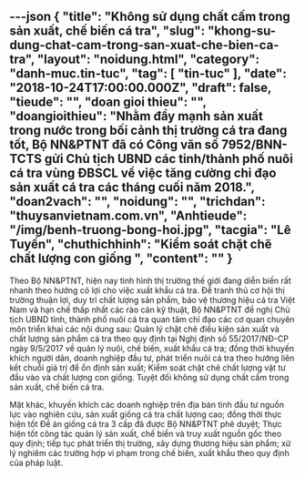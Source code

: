 ---json
{
    "title": "Không sử dụng chất cấm trong sản xuất, chế biến cá tra",
    "slug": "khong-su-dung-chat-cam-trong-san-xuat-che-bien-ca-tra",
    "layout": "noidung.html",
    "category": "danh-muc.tin-tuc",
    "tag": [
        "tin-tuc"
    ],
    "date": "2018-10-24T17:00:00.000Z",
    "draft": false,
    "tieude": "",
    "doan gioi thieu": "",
    "doangioithieu": "Nhằm đẩy mạnh sản xuất trong nước trong bối cảnh thị trường cá tra đang tốt, Bộ NN&PTNT đã có Công văn số 7952/BNN-TCTS gửi Chủ tịch UBND các tỉnh/thành phố nuôi cá tra vùng ĐBSCL về việc tăng cường chỉ đạo sản xuất cá tra các tháng cuối năm 2018.",
    "doan2vach": "",
    "noidung": "",
    "trichdan": "thuysanvietnam.com.vn",
    "Anhtieude": "/img/benh-truong-bong-hoi.jpg",
    "tacgia": "Lê Tuyến",
    "chuthichhinh": "Kiểm soát chặt chẽ chất lượng con giống ",
    "__content__": ""
}
---
<p>Theo Bộ NN&amp;PTNT, hiện nay t&igrave;nh h&igrave;nh thị trường thế giới đang diễn biến rất nhanh theo hướng c&oacute; lợi cho việc xuất khẩu c&aacute; tra. Để tranh thủ cơ hội thị trường thuận lợi, duy tr&igrave; chất lượng sản phẩm, bảo vệ thương hiệu c&aacute; tra Việt Nam v&agrave; hạn chế thấp nhất c&aacute;c r&agrave;o cản kỹ thuật, Bộ NN&amp;PTNT đề nghị Chủ tịch UBND tỉnh, th&agrave;nh phố nu&ocirc;i c&aacute; tra quan t&acirc;m chỉ đạo c&aacute;c cơ quan chuy&ecirc;n m&ocirc;n triển khai c&aacute;c nội dung sau: Quản l&yacute; chặt chẽ điều kiện sản xuất v&agrave; chất lượng sản phẩm c&aacute; tra theo quy định tại Nghị định số 55/2017/NĐ-CP ng&agrave;y 9/5/2017 về quản l&yacute; nu&ocirc;i, chế biến, xuất khẩu c&aacute; tra; đồng thời khuyến kh&iacute;ch người d&acirc;n, doanh nghiệp đầu tư, ph&aacute;t triển nu&ocirc;i c&aacute; tra theo hướng li&ecirc;n kết chuỗi gi&aacute; trị để ổn định sản xuất; Kiểm so&aacute;t chặt chẽ chất lượng vật tư đầu v&agrave;o v&agrave; chất lượng con giống. Tuyệt đối kh&ocirc;ng sử dụng chất cấm trong sản xuất, chế biến c&aacute; tra.</p>

<p>Mặt kh&aacute;c, khuyến kh&iacute;ch c&aacute;c doanh nghiệp tr&ecirc;n địa b&agrave;n tỉnh đầu tư nguồn lực v&agrave;o nghi&ecirc;n cứu, sản xuất giống c&aacute; tra chất lượng cao; đồng thời thực hiện tốt Đề &aacute;n giống c&aacute; tra 3 cấp đ&atilde; được Bộ NN&amp;PTNT ph&ecirc; duyệt; Thực hiện tốt c&ocirc;ng t&aacute;c quản l&yacute; sản xuất, chế biến v&agrave; truy xuất nguồn gốc theo quy định; tiếp tục ph&aacute;t triển thị trường, x&acirc;y dựng thương hiệu sản phẩm; xử l&yacute; nghi&ecirc;m c&aacute;c trường hợp vi phạm trong chế biến, xuất khẩu theo quy định của ph&aacute;p luật.</p>
